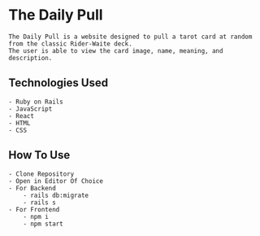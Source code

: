 # The Daily Pull

    The Daily Pull is a website designed to pull a tarot card at random from the classic Rider-Waite deck.
    The user is able to view the card image, name, meaning, and description.

## Technologies Used 
    - Ruby on Rails
    - JavaScript
    - React
    - HTML
    - CSS
    
## How To Use
    - Clone Repository
    - Open in Editor Of Choice
    - For Backend
        - rails db:migrate
        - rails s
    - For Frontend
        - npm i
        - npm start
        
